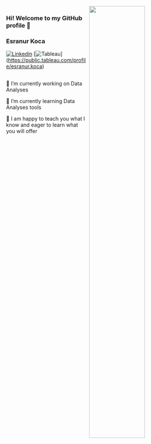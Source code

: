 <img src="https://github-readme-stats.vercel.app/api?username=Esranurr&show_icons=true&theme=buefy" align='right' width="55%">

### Hi! Welcome to my GitHub profile 👋
### Esranur Koca

[![Linkedin](https://img.shields.io/badge/linkedin-%230077B5.svg?&style=for-the-badge&logo=linkedin&logoColor=white)](https://www.linkedin.com/in/esranurkoca/)
[![Tableau](https://img.shields.io/badge/tableau-%2312100E.svg?&style=for-the-badge&logo=tableau&logoColor=orange)]
(https://public.tableau.com/profile/esranur.koca)

<!--
**Esranurr/Esranurr** is a ✨ _special_ ✨ repository because its `README.md` (this file) appears on your GitHub profile.

Here are some ideas to get you started:

- 🔭 I’m currently working on ...
- 🌱 I’m currently learning ...
- 👯 I’m looking to collaborate on ...
- 🤔 I’m looking for help with ...
- 💬 Ask me about ...
- 📫 How to reach me: ...
- 😄 Pronouns: ...
- ⚡ Fun fact: ...
-->

## 

🔭 I’m currently working on Data Analyses 

🌱 I’m currently learning Data Analyses tools 

💬 I am happy to teach you what I know and eager to learn what you will offer 





